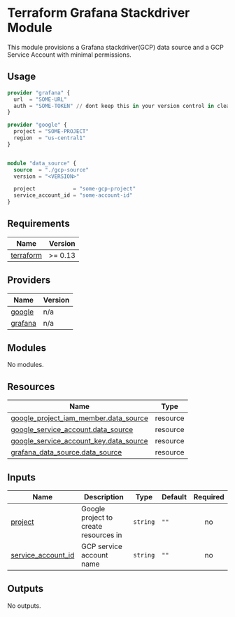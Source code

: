 # Terraform Grafana Stackdriver Module

This module provisions a Grafana stackdriver(GCP) data source and a GCP Service Account with minimal permissions.

## Usage

```terraform
provider "grafana" {
  url  = "SOME-URL"
  auth = "SOME-TOKEN" // dont keep this in your version control in clear text
}

provider "google" {
  project = "SOME-PROJECT"
  region  = "us-central1"
}


module "data_source" {
  source  = "./gcp-source"
  version = "<VERSION>"

  project            = "some-gcp-project"
  service_account_id = "some-account-id"
}

```

<!-- BEGINNING OF PRE-COMMIT-TERRAFORM DOCS HOOK -->
## Requirements

| Name | Version |
|------|---------|
| <a name="requirement_terraform"></a> [terraform](#requirement\_terraform) | >= 0.13 |

## Providers

| Name | Version |
|------|---------|
| <a name="provider_google"></a> [google](#provider\_google) | n/a |
| <a name="provider_grafana"></a> [grafana](#provider\_grafana) | n/a |

## Modules

No modules.

## Resources

| Name | Type |
|------|------|
| [google_project_iam_member.data_source](https://registry.terraform.io/providers/hashicorp/google/latest/docs/resources/project_iam_member) | resource |
| [google_service_account.data_source](https://registry.terraform.io/providers/hashicorp/google/latest/docs/resources/service_account) | resource |
| [google_service_account_key.data_source](https://registry.terraform.io/providers/hashicorp/google/latest/docs/resources/service_account_key) | resource |
| [grafana_data_source.data_source](https://registry.terraform.io/providers/grafana/grafana/latest/docs/resources/data_source) | resource |

## Inputs

| Name | Description | Type | Default | Required |
|------|-------------|------|---------|:--------:|
| <a name="input_project"></a> [project](#input\_project) | Google project to create resources in | `string` | `""` | no |
| <a name="input_service_account_id"></a> [service\_account\_id](#input\_service\_account\_id) | GCP service account name | `string` | `""` | no |

## Outputs

No outputs.
<!-- END OF PRE-COMMIT-TERRAFORM DOCS HOOK -->